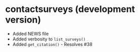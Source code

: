 # contactsurveys (development version)

* Added NEWS file
* Added verbosity to `list_surveys()`
* Added `get_citation()` - Resolves #38
